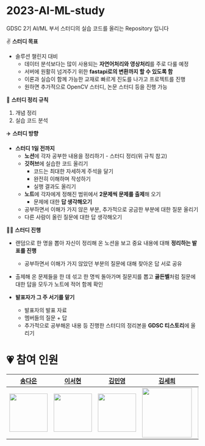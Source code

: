 # 2023-AI-ML-study
GDSC 2기 AI/ML 부서 스터디의 실습 코드를 올리는 Repository 입니다

✌️ **스터디 목표**

- 솔루션 챌린지 대비
    - 데이터 분석보다는 많이 사용되는 **자연어처리와 영상처리**를 주로 다룰 예정
    - 서버에 원활히 넘겨주기 위한 **fastapi로의 변환까지 할 수 있도록 함**
    - 이론과 실습이 함께 가능한 교재로 빠르게 진도를 나가고 프로젝트를 진행
    - 원하면 추가적으로 OpenCV 스터디, 논문 스터디 등을 진행 가능
    

🤘 **스터디 정리 규칙** 

1. 개념 정리 
2. 실습 코드 분석

✈️ **스터디 방향**

- **스터디 1일 전까지**
    - **노션**에 각자 공부한 내용을 정리하기 - 스터디 정리(위 규칙 참고)
    - **깃허브**에 실습한 코드 올리기
        - 코드는 최대한 자세하게 주석을 달기
        - 완전히 이해하며 작성하기
        - 실행 결과도 올리기
    - **노트**에 각자에게 정해진 범위에서 **2문제씩 문제를 출제**해 오기
        - 문제에 대한 **답 생각해오기**
    - 공부하면서 이해가 가지 않은 부분, 추가적으로 궁금한 부분에 대한 질문 올리기
    - 다른 사람이 올린 질문에 대한 답 생각해오기

🏃‍♀️ **스터디 진행**

- 랜덤으로 한 명을 뽑아 자신이 정리해 온 노션을 보고 중요 내용에 대해 **정리하는 발표를 진행**
    - 공부하면서 이해가 가지 않았던 부분의 질문에 대해 찾아온 답 서로 공유
- 출제해 온 문제들을 한 데 섞고 한 명씩 돌아가며 질문지를 뽑고 **골든벨**처럼 질문에 대한 답을 모두가 노트에 적어 함께 확인

- **발표자가 그 주 서기를 맡기**
    - 발표자의 발표 자료
    - 멤버들의 질문 + 답
    - 추가적으로 공부해온 내용 등 진행한 스터디의 정리본을 **GDSC 티스토리**에 올리기

# 💗 참여 인원

|[송다은](https://github.com/daeun6)|[이서현](https://github.com/bimeon)|[김민영](https://github.com/Skyminn)|[김세희](https://github.com/SeneKim)|[김채연](https://github.com/chaeyeoniklmw)|[이윤서](https://github.com/2ynnso)|[정은지](https://github.com/bbobburi)|
| --- | --- | --- | --- | --- | --- | --- |
|<img width="100" src=""/>|<img width="100" src="https://github.com/GDSC-SWU/2023-AI-ML-study/assets/117229525/d9f40c82-d9d2-4ab3-a419-3ab6fff92637"/>|<img width="100" src=""/>|<img width="130" src=""/>|<img width="130" src=""/>|<img width="130" src=""/>|<img width="130" src=""/>|
